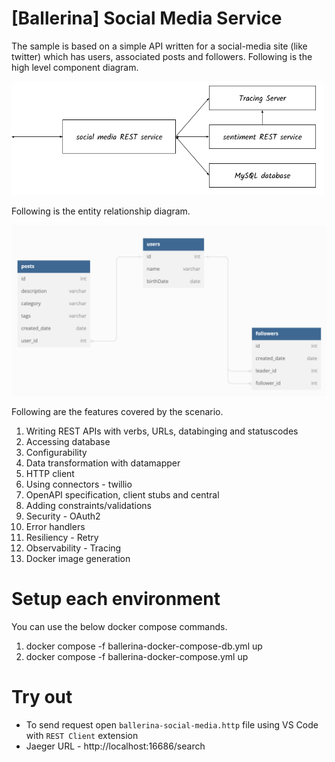 # [Ballerina] Social Media Service

The sample is based on a simple API written for a social-media site (like twitter) which has users, associated posts and followers. Following is the high level component diagram.

<img src="diagram.png" alt="drawing" width='500'/>

Following is the entity relationship diagram.

<img src="er.png" alt="drawing" width='700'/>

Following are the features covered by the scenario.

1. Writing REST APIs with verbs, URLs, databinging and statuscodes
2. Accessing database
3. Configurability
4. Data transformation with datamapper
5. HTTP client
6. Using connectors - twillio
7. OpenAPI specification, client stubs and central
8. Adding constraints/validations
9. Security - OAuth2
10. Error handlers
11. Resiliency - Retry
12. Observability - Tracing
13. Docker image generation

# Setup each environment

You can use the below docker compose commands.
1. docker compose -f ballerina-docker-compose-db.yml up
2. docker compose -f ballerina-docker-compose.yml up

# Try out
- To send request open `ballerina-social-media.http` file using VS Code with `REST Client` extension
- Jaeger URL - http://localhost:16686/search
